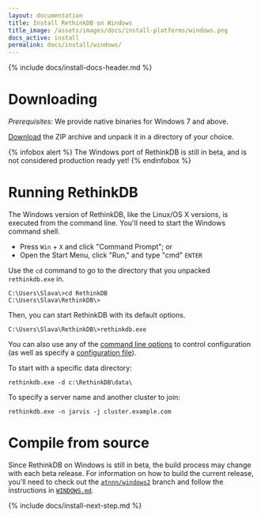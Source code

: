 ```yaml
---
layout: documentation
title: Install RethinkDB on Windows
title_image: /assets/images/docs/install-platforms/windows.png
docs_active: install
permalink: docs/install/windows/
---
```

{% include docs/install-docs-header.md %}

# Downloading #

_Prerequisites:_ We provide native binaries for Windows 7 and above.

[Download](https://download.rethinkdb.com/windows/rethinkdb-dev-preview-0.zip) the ZIP archive and unpack it in a directory of your choice.

{% infobox alert %}
The Windows port of RethinkDB is still in beta, and is not considered production ready yet!
{% endinfobox %}


# Running RethinkDB #

The Windows version of RethinkDB, like the Linux/OS X versions, is executed from the command line. You'll need to start the Windows command shell.

* Press `Win` + `X` and click "Command Prompt"; or
* Open the Start Menu, click "Run," and type "cmd" `ENTER`

Use the `cd` command to go to the directory that you unpacked `rethinkdb.exe` in.

    C:\Users\Slava\>cd RethinkDB
    C:\Users\Slava\RethinkDB\>

Then, you can start RethinkDB with its default options.

    C:\Users\Slava\RethinkDB\>rethinkdb.exe

You can also use any of the [command line options][cl] to control configuration (as well as specify a [configuration file][cf]).

[cl]: /docs/cli-options/
[cf]: /docs/config-file/

To start with a specific data directory:

    rethinkdb.exe -d c:\RethinkDB\data\

To specify a server name and another cluster to join:

    rethinkdb.exe -n jarvis -j cluster.example.com

# Compile from source #

Since RethinkDB on Windows is still in beta, the build process may change with each beta release. For information on how to build the current release, you'll need to check out the [`atnnn/windows2`][aw] branch and follow the instructions in [`WINDOWS.md`][readme].

[aw]: https://github.com/rethinkdb/rethinkdb/tree/atnnn/windows2
[readme]: https://github.com/rethinkdb/rethinkdb/blob/atnnn/windows2/WINDOWS.md

{% include docs/install-next-step.md %}
